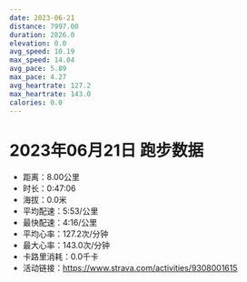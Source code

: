 ```yaml
---
date: 2023-06-21
distance: 7997.00
duration: 2826.0
elevation: 0.0
avg_speed: 10.19
max_speed: 14.04
avg_pace: 5.89
max_pace: 4.27
avg_heartrate: 127.2
max_heartrate: 143.0
calories: 0.0
---
```


# 2023年06月21日 跑步数据

- 距离：8.00公里
- 时长：0:47:06
- 海拔：0.0米
- 平均配速：5:53/公里
- 最快配速：4:16/公里
- 平均心率：127.2次/分钟
- 最大心率：143.0次/分钟
- 卡路里消耗：0.0千卡
- 活动链接：https://www.strava.com/activities/9308001615
